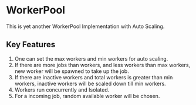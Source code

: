 # WorkerPool

This is yet another WorkerPool Implementation with Auto Scaling.   

## Key Features  
 
1. One can set the max workers and min workers for auto scaling.  
2. If there are more jobs than workers, and less workers than max workers, new worker will be spawned to take up the job.  
3. If there are inactive workers and total workers is greater than min workers, inactive workers will be scaled down till min workers.  
4. Workers run concurrently and Isolated.
5. For a incoming job, random available worker will be chosen.  
